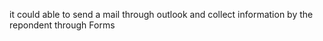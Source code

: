 it could able to send a mail through outlook and collect information by the repondent through Forms
